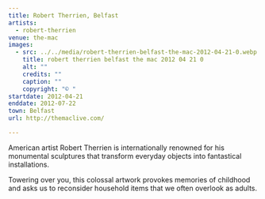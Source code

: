 ```yaml
---
title: Robert Therrien, Belfast
artists:
  - robert-therrien
venue: the-mac
images:
  - src: ../../media/robert-therrien-belfast-the-mac-2012-04-21-0.webp
    title: robert therrien belfast the mac 2012 04 21 0
    alt: ""
    credits: ""
    caption: ""
    copyright: "© "
startdate: 2012-04-21
enddate: 2012-07-22
town: Belfast
url: http://themaclive.com/

---
```


American artist Robert Therrien is internationally renowned for his monumental sculptures that transform everyday objects into fantastical installations.

Towering over you, this colossal artwork provokes memories of childhood and asks us to reconsider household items that we often overlook as adults.